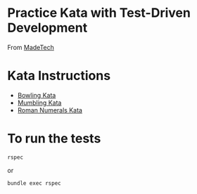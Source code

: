 # Practice Kata with Test-Driven Development
From <a href="https://learn.madetech.com/"> MadeTech</a>

# Kata Instructions
- <a href="https://learn.madetech.com/katas/bowling/"> Bowling Kata</a>
- <a href="https://learn.madetech.com/katas/mumbling/"> Mumbling Kata </a>
- <a href="https://learn.madetech.com/katas/mumbling/"> Roman Numerals Kata </a>

# To run the tests
`rspec` 

or
 
`bundle exec rspec`